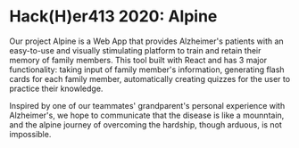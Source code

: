 # Hack(H)er413 2020: Alpine
Our project Alpine is a Web App that provides Alzheimer's patients with an easy-to-use and visually stimulating platform to train and retain their memory of family members. This tool built with React and has 3 major functionality: taking input of family member's information, generating flash cards for each family member, automatically creating quizzes for the user to practice their knowledge.

Inspired by one of our teammates' grandparent's personal experience with Alzheimer's, we hope to communicate that the disease is like a mounntain, and the alpine journey of overcoming the hardship, though arduous, is not impossible.
